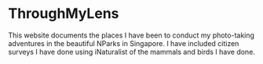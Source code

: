 # ThroughMyLens
This website documents the places I have been to conduct my photo-taking adventures in the beautiful NParks in Singapore. I have included citizen surveys I have done using iNaturalist of the mammals and birds I have done.

